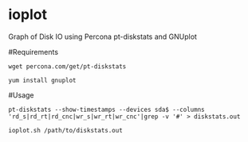 ioplot
======

Graph of Disk IO using Percona pt-diskstats and GNUplot

#Requirements
```
wget percona.com/get/pt-diskstats

yum install gnuplot
```

#Usage
```
pt-diskstats --show-timestamps --devices sda$ --columns 'rd_s|rd_rt|rd_cnc|wr_s|wr_rt|wr_cnc'|grep -v '#' > diskstats.out

ioplot.sh /path/to/diskstats.out
```
